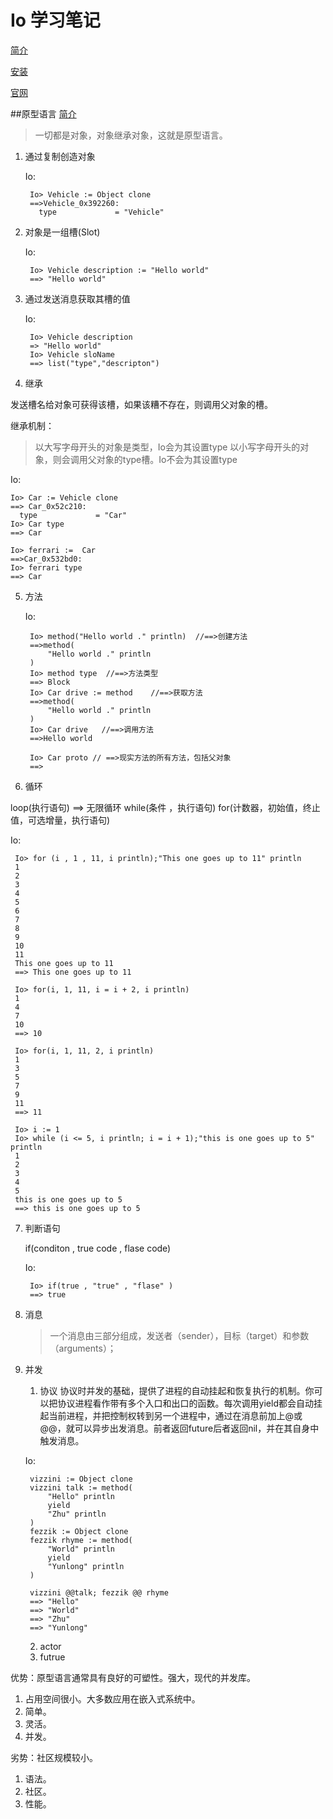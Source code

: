 # Io 学习笔记

[简介](http://my.oschina.net/u/563463/blog/285060?p=2#comments)

[安装](http://iobin.suspended-chord.info/) 

[官网](http://iolanguage.com)

##原型语言
[简介](http://lxneliu.iteye.com/blog/1675514)

> 一切都是对象，对象继承对象，这就是原型语言。


1. 通过复制创造对象

    Io:

        Io> Vehicle := Object clone
        ==>Vehicle_0x392260:
          type             = "Vehicle"
      
2. 对象是一组槽(Slot)

    Io:

        Io> Vehicle description := "Hello world"
        ==> "Hello world"
    
3. 通过发送消息获取其槽的值

    Io:

        Io> Vehicle description 
        => "Hello world"
        Io> Vehicle sloName
        ==> list("type","descripton")
    
4. 继承

  发送槽名给对象可获得该槽，如果该糟不存在，则调用父对象的槽。
  
  继承机制：
>  以大写字母开头的对象是类型，Io会为其设置type
>  以小写字母开头的对象，则会调用父对象的type槽。Io不会为其设置type

Io:

    Io> Car := Vehicle clone 
    ==> Car_0x52c210:
      type             = "Car"
    Io> Car type
    ==> Car
    
    Io> ferrari :=  Car
    ==>Car_0x532bd0:
    Io> ferrari type
    ==> Car
    
    
5. 方法

    Io:
        
        Io> method("Hello world ." println)  //==>创建方法
        ==>method(
            "Hello world ." println
        )
        Io> method type  //==>方法类型
        ==> Block
        Io> Car drive := method    //==>获取方法
        ==>method(
            "Hello world ." println
        )
        Io> Car drive   //==>调用方法
        ==>Hello world 

        Io> Car proto // ==>现实方法的所有方法，包括父对象
        ==>

  
6. 循环

 loop(执行语句) ==> 无限循环
 while(条件 ，执行语句)
 for(计数器，初始值，终止值，可选增量，执行语句)
 
 Io:
 
     Io> for (i , 1 , 11, i println);"This one goes up to 11" println
     1
     2
     3
     4
     5
     6
     7
     8
     9
     10
     11
     This one goes up to 11
     ==> This one goes up to 11
     
     Io> for(i, 1, 11, i = i + 2, i println)
     1
     4
     7
     10
     ==> 10
     
     Io> for(i, 1, 11, 2, i println)
     1
     3
     5
     7
     9
     11
     ==> 11
     
     Io> i := 1
     Io> while (i <= 5, i println; i = i + 1);"this is one goes up to 5" println
     1
     2
     3
     4
     5
     this is one goes up to 5
     ==> this is one goes up to 5
     
     
7. 判断语句

    if(conditon , true code , flase code)
    
    Io:
    
        Io> if(true , "true" , "flase" )
        ==> true
        
        
8. 消息

   > 一个消息由三部分组成，发送者（sender），目标（target）和参数（arguments）；
   
   
9. 并发

   1. 协议
   协议时并发的基础，提供了进程的自动挂起和恢复执行的机制。你可以把协议进程看作带有多个入口和出口的函数。每次调用yield都会自动挂起当前进程，并把控制权转到另一个进程中，通过在消息前加上@或@@，就可以异步出发消息。前者返回future后者返回nil，并在其自身中触发消息。
   
   Io:
   
        vizzini := Object clone
        vizzini talk := method(
            "Hello" println
            yield
            "Zhu" println
        )   
        fezzik := Object clone
        fezzik rhyme := method(
            "World" println
            yield
            "Yunlong" println
        )
        
        vizzini @@talk; fezzik @@ rhyme
        ==> "Hello"
        ==> "World"
        ==> "Zhu"
        ==> "Yunlong"
   2. actor
   3. futrue
   
   
   
   
优势：原型语言通常具有良好的可塑性。强大，现代的并发库。
1. 占用空间很小。大多数应用在嵌入式系统中。
2. 简单。
3. 灵活。
4. 并发。

劣势：社区规模较小。
1. 语法。
2. 社区。
3. 性能。